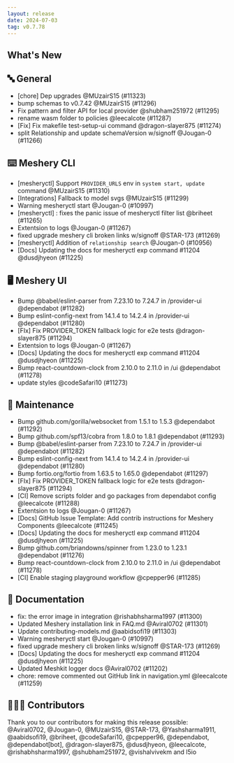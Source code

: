 ```yaml
---
layout: release
date: 2024-07-03
tag: v0.7.78
---
```


## What's New
## 🔤 General
- [chore] Dep upgrades @MUzairS15 (#11323)
- bump schemas to v0.7.42 @MUzairS15 (#11296)
- Fix pattern and filter API for local provider @shubham251972 (#11295)
- rename wasm folder to policies @leecalcote (#11287)
- [Fix] Fix makefile test-setup-ui command @dragon-slayer875 (#11274)
- split Relationship and update schemaVersion w/signoff @Jougan-0 (#11266)

## ⌨️ Meshery CLI

- [mesheryctl] Support `PROVIDER_URLS` env in `system start, update` command @MUzairS15 (#11310)
- [Integrations] Fallback to model svgs @MUzairS15 (#11299)
- Warning mesheryctl start @Jougan-0 (#10997)
- [mesheryctl] : fixes the panic issue of mesheryctl filter list @briheet (#11265)
- Extentsion to logs @Jougan-0 (#11267)
- fixed upgrade meshery cli broken links w/signoff @STAR-173 (#11269)
- [mesheryctl] Addition of `relationship search`  @Jougan-0 (#10956)
- [Docs] Updating the docs for mesheryctl exp command #11204 @dusdjhyeon (#11225)

## 🖥 Meshery UI

- Bump @babel/eslint-parser from 7.23.10 to 7.24.7 in /provider-ui @dependabot (#11282)
- Bump eslint-config-next from 14.1.4 to 14.2.4 in /provider-ui @dependabot (#11280)
- [FIx] Fix PROVIDER_TOKEN fallback logic for e2e tests @dragon-slayer875 (#11294)
- Extentsion to logs @Jougan-0 (#11267)
- [Docs] Updating the docs for mesheryctl exp command #11204 @dusdjhyeon (#11225)
- Bump react-countdown-clock from 2.10.0 to 2.11.0 in /ui @dependabot (#11278)
- update styles @codeSafari10 (#11273)

## 🧰 Maintenance

- Bump github.com/gorilla/websocket from 1.5.1 to 1.5.3 @dependabot (#11292)
- Bump github.com/spf13/cobra from 1.8.0 to 1.8.1 @dependabot (#11293)
- Bump @babel/eslint-parser from 7.23.10 to 7.24.7 in /provider-ui @dependabot (#11282)
- Bump eslint-config-next from 14.1.4 to 14.2.4 in /provider-ui @dependabot (#11280)
- Bump fortio.org/fortio from 1.63.5 to 1.65.0 @dependabot (#11297)
- [FIx] Fix PROVIDER_TOKEN fallback logic for e2e tests @dragon-slayer875 (#11294)
- [CI] Remove scripts folder and go packages from dependabot config @leecalcote (#11288)
- Extentsion to logs @Jougan-0 (#11267)
- [Docs] GitHub Issue Template: Add contrib instructions for Meshery Components @leecalcote (#11245)
- [Docs] Updating the docs for mesheryctl exp command #11204 @dusdjhyeon (#11225)
- Bump github.com/briandowns/spinner from 1.23.0 to 1.23.1 @dependabot (#11276)
- Bump react-countdown-clock from 2.10.0 to 2.11.0 in /ui @dependabot (#11278)
- [CI] Enable staging playground workflow @cpepper96 (#11285)

## 📖 Documentation

- fix: the error image in integration @rishabhsharma1997 (#11300)
- Updated Meshery installation link in FAQ.md @Aviral0702 (#11301)
- Update contributing-models.md @aabidsofi19 (#11303)
- Warning mesheryctl start @Jougan-0 (#10997)
- fixed upgrade meshery cli broken links w/signoff @STAR-173 (#11269)
- [Docs] Updating the docs for mesheryctl exp command #11204 @dusdjhyeon (#11225)
- Updated Meshkit logger docs @Aviral0702 (#11202)
- chore: remove commented out GitHub link in navigation.yml @leecalcote (#11259)

## 👨🏽‍💻 Contributors

Thank you to our contributors for making this release possible:
@Aviral0702, @Jougan-0, @MUzairS15, @STAR-173, @Yashsharma1911, @aabidsofi19, @briheet, @codeSafari10, @cpepper96, @dependabot, @dependabot[bot], @dragon-slayer875, @dusdjhyeon, @leecalcote, @rishabhsharma1997, @shubham251972, @vishalvivekm and l5io
